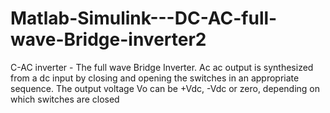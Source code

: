 # Matlab-Simulink---DC-AC-full-wave-Bridge-inverter2
C-AC inverter - The full wave Bridge Inverter.
Ac ac output is synthesized from a dc input by closing and opening the switches in an appropriate sequence. The output voltage Vo can be +Vdc, -Vdc or zero, depending on which switches are closed
